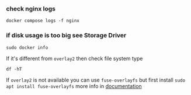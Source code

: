 ### check nginx logs
    docker compose logs -f nginx

### if disk usage is too big see Storage Driver
    sudo docker info

If it's different from `overlay2` then check file system type

    df -hT

If `overlay2` is not available you can use `fuse-overlayfs` but first install `sudo apt install fuse-overlayfs`
more info in [documentation](https://docs.docker.com/storage/storagedriver/select-storage-driver)
